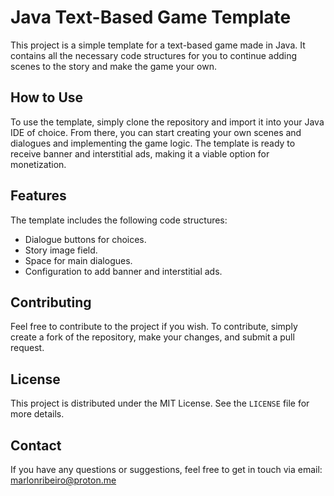# Java Text-Based Game Template

This project is a simple template for a text-based game made in Java. It contains all the necessary code structures for you to continue adding scenes to the story and make the game your own.

## How to Use

To use the template, simply clone the repository and import it into your Java IDE of choice. From there, you can start creating your own scenes and dialogues and implementing the game logic. The template is ready to receive banner and interstitial ads, making it a viable option for monetization.

## Features

The template includes the following code structures:

- Dialogue buttons for choices.
- Story image field.
- Space for main dialogues.
- Configuration to add banner and interstitial ads.

## Contributing

Feel free to contribute to the project if you wish. To contribute, simply create a fork of the repository, make your changes, and submit a pull request.

## License

This project is distributed under the MIT License. See the `LICENSE` file for more details.

## Contact

If you have any questions or suggestions, feel free to get in touch via email: [marlonribeiro@proton.me](mailto:marlonribeiro@pronton.me)

